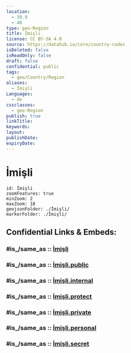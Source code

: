 ```yaml
---
location:
  - 39.9
  - 48
type: geo-Region
title: İmişli
license: CC BY-SA 4.0
source: https://datahub.io/core/country-codes
isDeleted: false
isReadOnly: false
draft: false
confidential: public
tags:
  - geo/Country/Region
aliases:
  - İmişli
Languages:
  - de
cssclasses:
  - geo-Region
publish: true
linkTitle:
keywords:
layout:
publishDate:
expiryDate:
---
```


# İmişli

```leaflet
id: İmişli
zoomFeatures: true 
minZoom: 2 
maxZoom: 18
geojsonFolder: ./İmişli/
markerFolder: ./İmişli/
```


## Confidential Links & Embeds: 

### #is_/same_as :: [İmişli](/_Standards/Earth/Continent/Asia/Asia~North~West/Azerbaijan/Regions~Azerbaijan/Aran/counties~Aran/İmişli.md) 

### #is_/same_as :: [İmişli.public](/_public/Earth/Continent/Asia/Asia~North~West/Azerbaijan/Regions~Azerbaijan/Aran/counties~Aran/İmişli.public.md) 

### #is_/same_as :: [İmişli.internal](/_internal/Earth/Continent/Asia/Asia~North~West/Azerbaijan/Regions~Azerbaijan/Aran/counties~Aran/İmişli.internal.md) 

### #is_/same_as :: [İmişli.protect](/_protect/Earth/Continent/Asia/Asia~North~West/Azerbaijan/Regions~Azerbaijan/Aran/counties~Aran/İmişli.protect.md) 

### #is_/same_as :: [İmişli.private](/_private/Earth/Continent/Asia/Asia~North~West/Azerbaijan/Regions~Azerbaijan/Aran/counties~Aran/İmişli.private.md) 

### #is_/same_as :: [İmişli.personal](/_personal/Earth/Continent/Asia/Asia~North~West/Azerbaijan/Regions~Azerbaijan/Aran/counties~Aran/İmişli.personal.md) 

### #is_/same_as :: [İmişli.secret](/_secret/Earth/Continent/Asia/Asia~North~West/Azerbaijan/Regions~Azerbaijan/Aran/counties~Aran/İmişli.secret.md)

